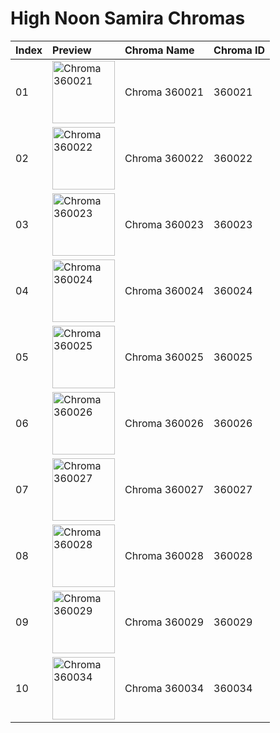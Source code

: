 # High Noon Samira Chromas

| Index | Preview | Chroma Name | Chroma ID |
|:---|:---|:---|:---|
| 01 | <img src='https://raw.communitydragon.org/latest/plugins/rcp-be-lol-game-data/global/default/v1/champion-chroma-images/360/360021.png' alt='Chroma 360021' width='100'> | Chroma 360021 | 360021 |
| 02 | <img src='https://raw.communitydragon.org/latest/plugins/rcp-be-lol-game-data/global/default/v1/champion-chroma-images/360/360022.png' alt='Chroma 360022' width='100'> | Chroma 360022 | 360022 |
| 03 | <img src='https://raw.communitydragon.org/latest/plugins/rcp-be-lol-game-data/global/default/v1/champion-chroma-images/360/360023.png' alt='Chroma 360023' width='100'> | Chroma 360023 | 360023 |
| 04 | <img src='https://raw.communitydragon.org/latest/plugins/rcp-be-lol-game-data/global/default/v1/champion-chroma-images/360/360024.png' alt='Chroma 360024' width='100'> | Chroma 360024 | 360024 |
| 05 | <img src='https://raw.communitydragon.org/latest/plugins/rcp-be-lol-game-data/global/default/v1/champion-chroma-images/360/360025.png' alt='Chroma 360025' width='100'> | Chroma 360025 | 360025 |
| 06 | <img src='https://raw.communitydragon.org/latest/plugins/rcp-be-lol-game-data/global/default/v1/champion-chroma-images/360/360026.png' alt='Chroma 360026' width='100'> | Chroma 360026 | 360026 |
| 07 | <img src='https://raw.communitydragon.org/latest/plugins/rcp-be-lol-game-data/global/default/v1/champion-chroma-images/360/360027.png' alt='Chroma 360027' width='100'> | Chroma 360027 | 360027 |
| 08 | <img src='https://raw.communitydragon.org/latest/plugins/rcp-be-lol-game-data/global/default/v1/champion-chroma-images/360/360028.png' alt='Chroma 360028' width='100'> | Chroma 360028 | 360028 |
| 09 | <img src='https://raw.communitydragon.org/latest/plugins/rcp-be-lol-game-data/global/default/v1/champion-chroma-images/360/360029.png' alt='Chroma 360029' width='100'> | Chroma 360029 | 360029 |
| 10 | <img src='https://raw.communitydragon.org/latest/plugins/rcp-be-lol-game-data/global/default/v1/champion-chroma-images/360/360034.png' alt='Chroma 360034' width='100'> | Chroma 360034 | 360034 |
